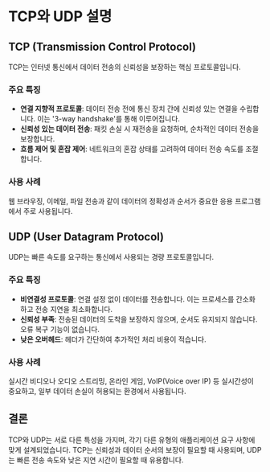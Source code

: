 # TCP와 UDP 설명

## TCP (Transmission Control Protocol)

TCP는 인터넷 통신에서 데이터 전송의 신뢰성을 보장하는 핵심 프로토콜입니다.

### 주요 특징
- **연결 지향적 프로토콜**: 데이터 전송 전에 통신 장치 간에 신뢰성 있는 연결을 수립합니다. 이는 '3-way handshake'를 통해 이루어집니다.
- **신뢰성 있는 데이터 전송**: 패킷 손실 시 재전송을 요청하며, 순차적인 데이터 전송을 보장합니다.
- **흐름 제어 및 혼잡 제어**: 네트워크의 혼잡 상태를 고려하여 데이터 전송 속도를 조절합니다.

### 사용 사례
웹 브라우징, 이메일, 파일 전송과 같이 데이터의 정확성과 순서가 중요한 응용 프로그램에서 주로 사용됩니다.

## UDP (User Datagram Protocol)

UDP는 빠른 속도를 요구하는 통신에서 사용되는 경량 프로토콜입니다.

### 주요 특징
- **비연결성 프로토콜**: 연결 설정 없이 데이터를 전송합니다. 이는 프로세스를 간소화하고 전송 지연을 최소화합니다.
- **신뢰성 부족**: 전송된 데이터의 도착을 보장하지 않으며, 순서도 유지되지 않습니다. 오류 복구 기능이 없습니다.
- **낮은 오버헤드**: 헤더가 간단하여 추가적인 처리 비용이 적습니다.

### 사용 사례
실시간 비디오나 오디오 스트리밍, 온라인 게임, VoIP(Voice over IP) 등 실시간성이 중요하고, 일부 데이터 손실이 허용되는 환경에서 사용됩니다.

## 결론

TCP와 UDP는 서로 다른 특성을 가지며, 각기 다른 유형의 애플리케이션 요구 사항에 맞게 설계되었습니다. TCP는 신뢰성과 데이터 순서의 보장이 필요할 때 사용되며, UDP는 빠른 전송 속도와 낮은 지연 시간이 필요할 때 유용합니다.
